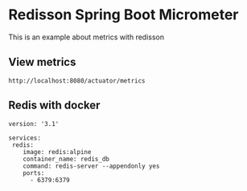 # Redisson Spring Boot Micrometer

This is an example about metrics with redisson 

## View metrics

```shell
http://localhost:8080/actuator/metrics
```

## Redis with docker

```shell
version: '3.1'

services:
 redis:
    image: redis:alpine
    container_name: redis_db
    command: redis-server --appendonly yes
    ports:
      - 6379:6379

```